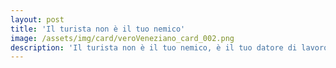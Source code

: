 ```yaml
---
layout: post
title: 'Il turista non è il tuo nemico'
image: /assets/img/card/veroVeneziano_card_002.png
description: 'Il turista non è il tuo nemico, è il tuo datore di lavoro'
---
```

